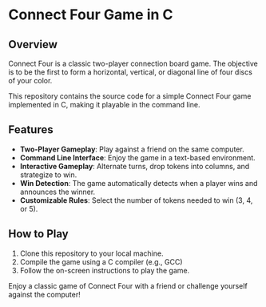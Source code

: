 # Connect Four Game in C


## Overview

Connect Four is a classic two-player connection board game. The objective is to be the first to form a horizontal, vertical, or diagonal line of four discs of your color.

This repository contains the source code for a simple Connect Four game implemented in C, making it playable in the command line.

## Features

- **Two-Player Gameplay**: Play against a friend on the same computer.
- **Command Line Interface**: Enjoy the game in a text-based environment.
- **Interactive Gameplay**: Alternate turns, drop tokens into columns, and strategize to win.
- **Win Detection**: The game automatically detects when a player wins and announces the winner.
- **Customizable Rules**: Select the number of tokens needed to win (3, 4, or 5).

## How to Play

1. Clone this repository to your local machine.
2. Compile the game using a C compiler (e.g., GCC)
3. Follow the on-screen instructions to play the game.

Enjoy a classic game of Connect Four with a friend or challenge yourself against the computer!
